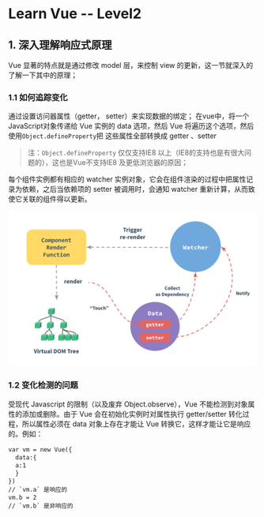 # Learn Vue -- Level2

## 1. 深入理解响应式原理
Vue 显著的特点就是通过修改 model 层，来控制 view 的更新，这一节就深入的了解一下其中的原理；

### 1.1 如何追踪变化

通过设置访问器属性（getter， setter）来实现数据的绑定；
在vue中，将一个JavaScript对象传递给 Vue 实例的 data 选项，然后 Vue 将遍历这个选项，然后使用`Object.defineProperty`把 这些属性全部转换成 getter 、setter

>注：`Object.defineProperty` 仅仅支持IE8 以上（IE8的支持也是有很大问题的），这也是Vue不支持IE8 及更低浏览器的原因；

每个组件实例都有相应的 watcher 实例对象，它会在组件渲染的过程中把属性记录为依赖，之后当依赖项的 setter 被调用时，会通知 watcher 重新计算，从而致使它关联的组件得以更新。

![DATA](./img/data.png)

### 1.2 变化检测的问题

受现代 Javascript 的限制（以及废弃 Object.observe），Vue 不能检测到对象属性的添加或删除。由于 Vue 会在初始化实例时对属性执行 getter/setter 转化过程，所以属性必须在 data 对象上存在才能让 Vue 转换它，这样才能让它是响应的。例如：
```
var vm = new Vue({
  data:{
  a:1
  }
})
// `vm.a` 是响应的
vm.b = 2
// `vm.b` 是非响应的
```
